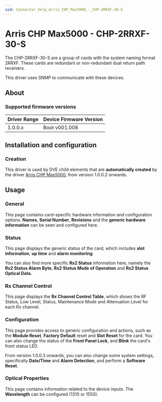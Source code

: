 ```yaml
---
uid: Connector_help_Arris_CHP_Max5000_-_CHP-2RRXF-30-S
---
```


# Arris CHP Max5000 - CHP-2RRXF-30-S

The CHP-2RRXF-30-S are a group of cards with the system naming format 2RRXF. These cards are redundant or non-redundant dual return path receivers.

This driver uses SNMP to communicate with these devices.

## About

### Supported firmware versions

| **Driver Range** | **Device Firmware Version** |
|------------------|-----------------------------|
| 1.0.0.x          | Boot v001.008               |

## Installation and configuration

### Creation

This driver is used by DVE child elements that are **automatically created** by the driver [Arris CHP Max5000](xref:Connector_help_Arris_CHP_Max5000), from version 1.0.0.2 onwards.

## Usage

### General

This page contains card-specific hardware information and configuration options. **Names**, **Serial Number**, **Revisions** and the **generic hardware information** can be seen and configured here.

### Status

This page displays the generic status of the card, which includes **slot information**, **up time** and **alarm monitoring**.

You can also find more specific **Rx2 Status** information here, namely the **Rx2 Status Alarm Byte**, **Rx2 Status Mode of Operation** and **Rx2 Status Optical Data.**

### Rx Channel Control

This page displays the **Rx Channel Control Table**, which shows the RF Status, Low Level, Status, Maintenance Mode and Attenuation Level for each Rx channel.

### Configuration

This page provides access to generic configuration and actions, such as the **Module Reset**, **Factory Default** reset and **Slot Reset** for the card. You can also change the status of the **Front Panel Lock**, and **Blink** the card's front status LED.

From version 1.0.0.3 onwards, you can also change some system settings, specifically **Date/Time** and **Alarm Detection**, and perform a **Software Reset**.

### Optical Properties

This page contains information related to the device inputs. The **Wavelength** can be configured (1310 or 1550).
